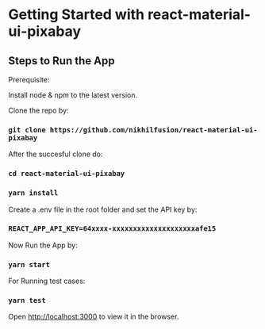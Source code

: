 # Getting Started with react-material-ui-pixabay


## Steps to Run the App

Prerequisite:

Install node & npm to the latest version.

Clone the repo by:

### `git clone https://github.com/nikhilfusion/react-material-ui-pixabay`


After the succesful clone do:

### `cd react-material-ui-pixabay`

### `yarn install`


Create a .env file in the root folder and set the API key by:


### `REACT_APP_API_KEY=64xxxx-xxxxxxxxxxxxxxxxxxxxafe15`


Now Run the App by:

### `yarn start`


For Running test cases:

### `yarn test`



Open [http://localhost:3000](http://localhost:3000) to view it in the browser.